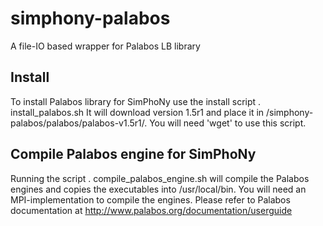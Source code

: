 # simphony-palabos
A file-IO based wrapper for Palabos LB library

Install
-------
To install Palabos library for SimPhoNy use the install script
. install_palabos.sh
It will download version 1.5r1 and place it in /simphony-palabos/palabos/palabos-v1.5r1/. You will need 'wget' to use this script.

Compile Palabos engine for SimPhoNy
-----------------------------------
Running the script
. compile_palabos_engine.sh
will compile the Palabos engines and copies the executables into /usr/local/bin. You will need an MPI-implementation to compile the engines. Please refer to Palabos documentation at http://www.palabos.org/documentation/userguide
